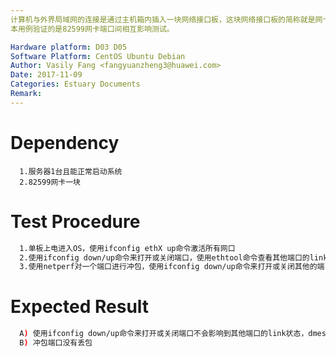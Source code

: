 ```yaml
---
计算机与外界局域网的连接是通过主机箱内插入一块网络接口板，这块网络接口板的简称就是网卡，我们主要验证的是PCIe 82599网卡在我们服务器上的性能。
本用例验证的是82599网卡端口间相互影响测试。

Hardware platform: D03 D05  
Software Platform: CentOS Ubuntu Debian 
Author: Vasily Fang <fangyuanzheng3@huawei.com>  
Date: 2017-11-09
Categories: Estuary Documents  
Remark:
---
```


# Dependency
```
  1.服务器1台且能正常启动系统
  2.82599网卡一块
```

# Test Procedure
```bash
  1.单板上电进入OS，使用ifconfig ethX up命令激活所有网口
  2.使用ifconfig down/up命令来打开或关闭端口，使用ethtool命令查看其他端口的link状态是否影响，查看dmesg中是否有其他端口状态变化的打印，遍历所有端口，有结果A)
  3.使用netperf对一个端口进行冲包，使用ifconfig down/up命令来打开或关闭其他的端口，测试1小时，查看冲包端口是否会产生丢包，遍历所有端口，有结果B)
```

# Expected Result
```bash
  A) 使用ifconfig down/up命令来打开或关闭端口不会影响到其他端口的link状态，dmesg中没有其他端口状态变化的打印
  B) 冲包端口没有丢包
```
